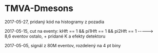# TMVA-Dmesons

2017-05-27, pridaný kód na histogramy z pozadia

2017-05-15, cut na eventy: kHft == 1 && pi1Hft == 1 && pi2Hft == 1 -----> 8,6 eventov ostalo, + pridané K a efekty detektoru

2017-05-05, signál z 80M eventov, rozdelený na 4 pt biny
